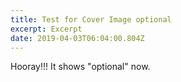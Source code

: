 ```yaml
---
title: Test for Cover Image optional
excerpt: Excerpt
date: 2019-04-03T06:04:00.804Z
---
```

Hooray!!! It shows "optional" now.
